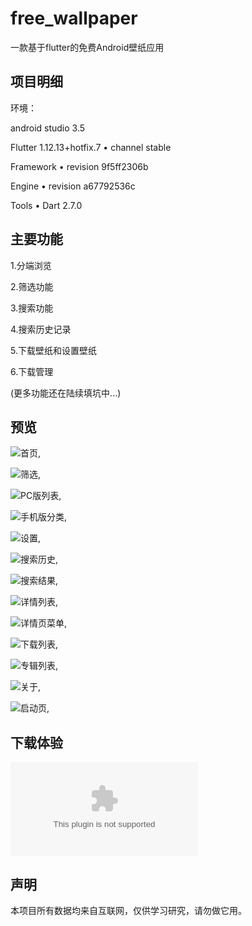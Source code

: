 # free_wallpaper

一款基于flutter的免费Android壁纸应用

## 项目明细

环境：

android studio 3.5

Flutter 1.12.13+hotfix.7 • channel stable 

Framework • revision 9f5ff2306b 

Engine • revision a67792536c

Tools • Dart 2.7.0

## 主要功能

1.分端浏览

2.筛选功能

3.搜索功能

4.搜索历史记录

5.下载壁纸和设置壁纸

6.下载管理

(更多功能还在陆续填坑中...)

## 预览

![首页](screentshots/Screenshot_2020-02-11-18-09-50-994_wallpaper.cn.mewlxy.free_wallpaper.jpg),

![筛选](screentshots/Screenshot_2020-02-11-18-09-59-827_wallpaper.cn.mewlxy.free_wallpaper.jpg),

![PC版列表](screentshots/Screenshot_2020-02-11-18-10-13-965_wallpaper.cn.mewlxy.free_wallpaper.jpg),

![手机版分类](screentshots/Screenshot_2020-02-11-18-10-19-409_wallpaper.cn.mewlxy.free_wallpaper.jpg),

![设置](screentshots/Screenshot_2020-02-11-18-10-22-186_wallpaper.cn.mewlxy.free_wallpaper.jpg),

![搜索历史](screentshots/Screenshot_2020-02-11-18-10-31-285_wallpaper.cn.mewlxy.free_wallpaper.jpg),

![搜索结果](screentshots/Screenshot_2020-02-11-18-10-36-593_wallpaper.cn.mewlxy.free_wallpaper.jpg),

![详情列表](screentshots/Screenshot_2020-02-11-18-11-03-153_wallpaper.cn.mewlxy.free_wallpaper.jpg),

![详情页菜单](screentshots/Screenshot_2020-02-11-18-11-12-049_wallpaper.cn.mewlxy.free_wallpaper.jpg),

![下载列表](screentshots/Screenshot_2020-02-11-18-11-48-216_wallpaper.cn.mewlxy.free_wallpaper.jpg),

![专辑列表](screentshots/Screenshot_2020-02-11-18-12-05-396_wallpaper.cn.mewlxy.free_wallpaper.jpg),

![关于](screentshots/Screenshot_2020-02-11-18-15-43-656_wallpaper.cn.mewlxy.free_wallpaper.jpg),

![启动页](screentshots/Screenshot_2020-02-11-18-15-53-986_wallpaper.cn.mewlxy.free_wallpaper.jpg),

## 下载体验

![FreeWallpaper](apk/app-release.apk)

## 声明

本项目所有数据均来自互联网，仅供学习研究，请勿做它用。
